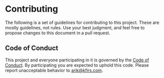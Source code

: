 # Contributing

The following is a set of guidelines for contributing to this project. These are mostly guidelines, not rules. Use your
best judgment, and feel free to propose changes to this document in a pull request.

## Code of Conduct

This project and everyone participating in it is governed by the [Code of Conduct](CODE_OF_CONDUCT.md). By participating
you are expected to uphold this code. Please report unacceptable behavior to [arik@kfirs.com](mailto:arik@kfirs.com).

